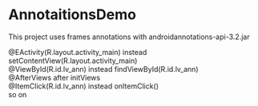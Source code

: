 # AnnotaitionsDemo
This project uses frames annotations with androidannotations-api-3.2.jar

@EActivity(R.layout.activity_main) instead setContentView(R.layout.activity_main)<br>
@ViewById(R.id.lv_ann) instead findViewById(R.id.lv_ann)<br>
@AfterViews after initViews<br>
@ItemClick(R.id.lv_ann) instead onItemClick()<br>
so on
